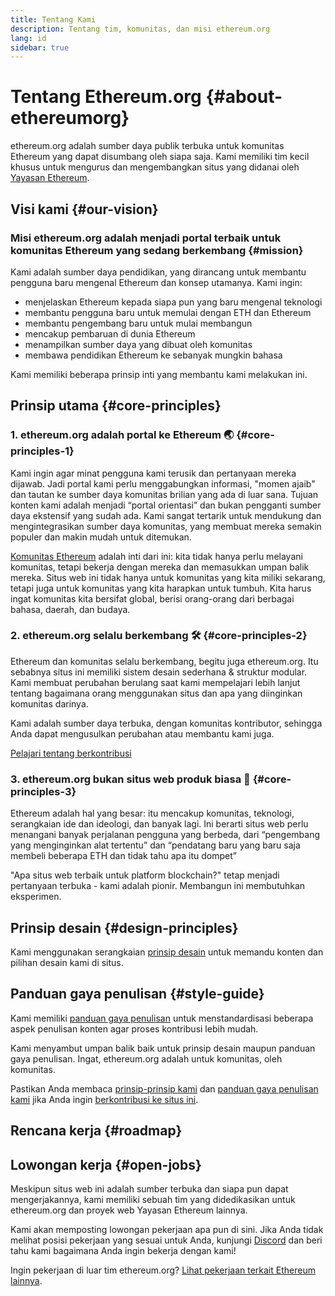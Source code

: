 ```yaml
---
title: Tentang Kami
description: Tentang tim, komunitas, dan misi ethereum.org
lang: id
sidebar: true
---
```


# Tentang Ethereum.org {#about-ethereumorg}

ethereum.org adalah sumber daya publik terbuka untuk komunitas Ethereum yang dapat disumbang oleh siapa saja. Kami memiliki tim kecil khusus untuk mengurus dan mengembangkan situs yang didanai oleh [Yayasan Ethereum](/foundation/).

## Visi kami {#our-vision}

### Misi ethereum.org adalah menjadi portal terbaik untuk komunitas Ethereum yang sedang berkembang {#mission}

Kami adalah sumber daya pendidikan, yang dirancang untuk membantu pengguna baru mengenal Ethereum dan konsep utamanya. Kami ingin:

- menjelaskan Ethereum kepada siapa pun yang baru mengenal teknologi
- membantu pengguna baru untuk memulai dengan ETH dan Ethereum
- membantu pengembang baru untuk mulai membangun
- mencakup pembaruan di dunia Ethereum
- menampilkan sumber daya yang dibuat oleh komunitas
- membawa pendidikan Ethereum ke sebanyak mungkin bahasa

Kami memiliki beberapa prinsip inti yang membantu kami melakukan ini.

## Prinsip utama {#core-principles}

### 1. ethereum.org adalah portal ke Ethereum 🌏 {#core-principles-1}

Kami ingin agar minat pengguna kami terusik dan pertanyaan mereka dijawab. Jadi portal kami perlu menggabungkan informasi, "momen ajaib" dan tautan ke sumber daya komunitas brilian yang ada di luar sana. Tujuan konten kami adalah menjadi “portal orientasi” dan bukan pengganti sumber daya ekstensif yang sudah ada. Kami sangat tertarik untuk mendukung dan mengintegrasikan sumber daya komunitas, yang membuat mereka semakin populer dan makin mudah untuk ditemukan.

[Komunitas Ethereum](/community/) adalah inti dari ini: kita tidak hanya perlu melayani komunitas, tetapi bekerja dengan mereka dan memasukkan umpan balik mereka. Situs web ini tidak hanya untuk komunitas yang kita miliki sekarang, tetapi juga untuk komunitas yang kita harapkan untuk tumbuh. Kita harus ingat komunitas kita bersifat global, berisi orang-orang dari berbagai bahasa, daerah, dan budaya.

### 2. ethereum.org selalu berkembang 🛠 {#core-principles-2}

Ethereum dan komunitas selalu berkembang, begitu juga ethereum.org. Itu sebabnya situs ini memiliki sistem desain sederhana & struktur modular. Kami membuat perubahan berulang saat kami mempelajari lebih lanjut tentang bagaimana orang menggunakan situs dan apa yang diinginkan komunitas darinya.

Kami adalah sumber daya terbuka, dengan komunitas kontributor, sehingga Anda dapat mengusulkan perubahan atau membantu kami juga.

[Pelajari tentang berkontribusi](/contributing/)

### 3. ethereum.org bukan situs web produk biasa 🦄 {#core-principles-3}

Ethereum adalah hal yang besar: itu mencakup komunitas, teknologi, serangkaian ide dan ideologi, dan banyak lagi. Ini berarti situs web perlu menangani banyak perjalanan pengguna yang berbeda, dari “pengembang yang menginginkan alat tertentu” dan “pendatang baru yang baru saja membeli beberapa ETH dan tidak tahu apa itu dompet”

"Apa situs web terbaik untuk platform blockchain?" tetap menjadi pertanyaan terbuka - kami adalah pionir. Membangun ini membutuhkan eksperimen.

## Prinsip desain {#design-principles}

Kami menggunakan serangkaian [prinsip desain](/contributing/design-principles/) untuk memandu konten dan pilihan desain kami di situs.

## Panduan gaya penulisan {#style-guide}

Kami memiliki [panduan gaya penulisan](/contributing/style-guide/) untuk menstandardisasi beberapa aspek penulisan konten agar proses kontribusi lebih mudah.

Kami menyambut umpan balik baik untuk prinsip desain maupun panduan gaya penulisan. Ingat, ethereum.org adalah untuk komunitas, oleh komunitas.

Pastikan Anda membaca [prinsip-prinsip kami](/contributing/design-principles/) dan [panduan gaya penulisan kami](/contributing/style-guide/) jika Anda ingin [berkontribusi ke situs ini](/contributing/).

## Rencana kerja {#roadmap}

<Roadmap />

## Lowongan kerja {#open-jobs}

Meskipun situs web ini adalah sumber terbuka dan siapa pun dapat mengerjakannya, kami memiliki sebuah tim yang didedikasikan untuk ethereum.org dan proyek web Yayasan Ethereum lainnya.

Kami akan memposting lowongan pekerjaan apa pun di sini. Jika Anda tidak melihat posisi pekerjaan yang sesuai untuk Anda, kunjungi [Discord](https://discord.gg/CetY6Y4) dan beri tahu kami bagaimana Anda ingin bekerja dengan kami!

Ingin pekerjaan di luar tim ethereum.org? [Lihat pekerjaan terkait Ethereum lainnya](/community/#ethereum-jobs).
